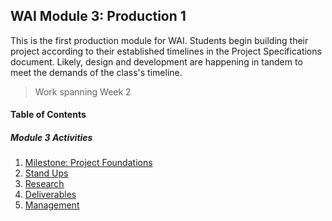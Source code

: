 ## WAI Module 3: Production 1

This is the first production module for WAI. Students begin building their project according to their established timelines in the Project Specifications document. Likely, design and development are happening in tandem to meet the demands of the class's timeline.

> Work spanning Week 2

#### Table of Contents

##### Module 3 Activities
1. [Milestone: Project Foundations](./Milestone-2.md)
2. [Stand Ups](./StandUps.md)
3. [Research](./Research.md)
4. [Deliverables](./Deliverables.md)
5. [Management](./Management.md)
